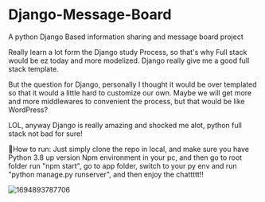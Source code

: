 # Django-Message-Board
A python Django Based information sharing and message board project

Really learn a lot form the Django study Process, so that's why Full stack would be ez today and more modelized. Django really give me a good full stack template.

But the question for Django, personally I thought it would be over templated so that it would a little hard to customize our own. Maybe we will get more and more middlewares to convenient the process, but that would be like WordPress? 

LOL, anyway Django is really amazing and shocked me alot, python full stack not bad for sure!


🏃How to run:
Just simply clone the repo in local, and make sure you have Python 3.8 up version Npm environment in your pc, and then go to root folder run "npm start", go to app folder, switch to your py env and run "python manage.py runserver", and then enjoy the chattttt!!

![1694893787706](https://github.com/XingyuHuang23/Django-Message-Board/assets/91016605/82440033-acc5-43ec-8892-9d07ac96c01b)

